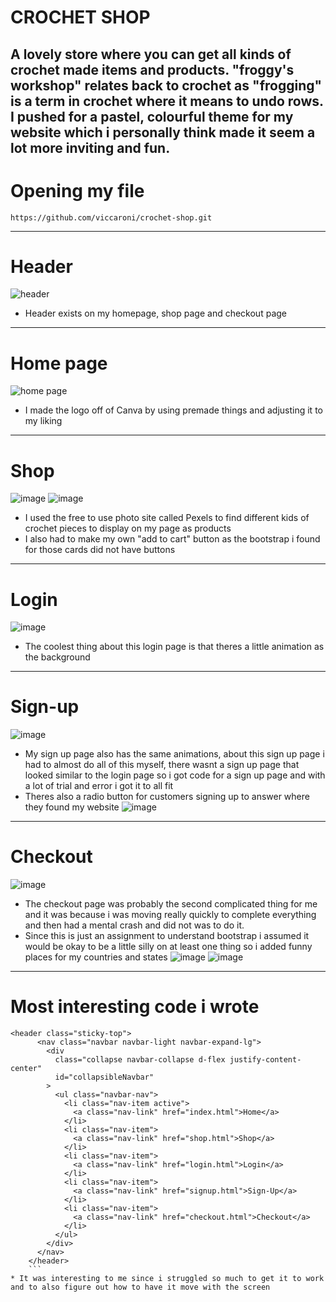 # CROCHET SHOP
A lovely store where you can get all kinds of crochet made items and products.
"froggy's workshop" relates back to crochet as "frogging" is a term in crochet where it means to undo rows.
I pushed for a pastel, colourful theme for my website which i personally think made it seem a lot more inviting and fun.
---
# Opening my file
```
https://github.com/viccaroni/crochet-shop.git
```
---

# Header
![header](https://user-images.githubusercontent.com/130574380/233564089-28b6c4b7-6bf3-4f3a-ac19-c11ed75bd89a.png)
* Header exists on my homepage, shop page and checkout page
---
# Home page
![home page](https://user-images.githubusercontent.com/130574380/233567100-77b3d637-0a20-462b-b78b-a551ce726bbd.png)
* I made the logo off of Canva by using premade things and adjusting it to my liking
---
# Shop
![image](https://user-images.githubusercontent.com/130574380/233567722-0d6f3b40-40a8-4099-8fc9-cb7395f2c99f.png)
![image](https://user-images.githubusercontent.com/130574380/233567789-3449a10e-9928-43b3-a008-12faf7df7310.png)
* I used the free to use photo site called Pexels to find different kids of crochet pieces to display on my page as products 
* I also had to make my own "add to cart" button as the bootstrap i found for those cards did not have buttons 
---
# Login
![image](https://user-images.githubusercontent.com/130574380/233568431-ec284517-6aff-4f98-9964-700172729dc7.png)
* The coolest thing about this login page is that theres a little animation as the background
---
# Sign-up
![image](https://user-images.githubusercontent.com/130574380/233568631-c8c38764-ee53-4446-afff-8373284bb6a9.png)
* My sign up page also has the same animations, about this sign up page i had to almost do all of this myself, there wasnt a sign up page that looked similar to the login page so i got code for a sign up page and with a lot of trial and error i got it to all fit 
* Theres also a radio button for customers signing up to answer where they found my website
![image](https://user-images.githubusercontent.com/130574380/233570903-d39af581-2fa8-4c77-a6f2-f2c25b25d5c5.png)
---
# Checkout
![image](https://user-images.githubusercontent.com/130574380/233569413-18e7471a-7016-4de7-a11d-36b61b57b30b.png)
* The checkout page was probably the second complicated thing for me and it was because i was moving really quickly to complete everything and then had a mental crash and did not was to do it. 
* Since this is just an assignment to understand bootstrap i assumed it would be okay to be a little silly on at least one thing so i added funny places for my countries and states 
![image](https://user-images.githubusercontent.com/130574380/233570506-bf5d1315-4052-4a7e-ac00-c13ecc9ef33e.png)
![image](https://user-images.githubusercontent.com/130574380/233570640-e4116f87-043f-490b-a509-2427cb744fb0.png)
---
# Most interesting code i wrote
```
<header class="sticky-top">
      <nav class="navbar navbar-light navbar-expand-lg">
        <div
          class="collapse navbar-collapse d-flex justify-content-center"
          id="collapsibleNavbar"
        >
          <ul class="navbar-nav">
            <li class="nav-item active">
              <a class="nav-link" href="index.html">Home</a>
            </li>
            <li class="nav-item">
              <a class="nav-link" href="shop.html">Shop</a>
            </li>
            <li class="nav-item">
              <a class="nav-link" href="login.html">Login</a>
            </li>
            <li class="nav-item">
              <a class="nav-link" href="signup.html">Sign-Up</a>
            </li>
            <li class="nav-item">
              <a class="nav-link" href="checkout.html">Checkout</a>
            </li>
          </ul>
        </div>
      </nav>
    </header>
    ```
* It was interesting to me since i struggled so much to get it to work and to also figure out how to have it move with the screen 
